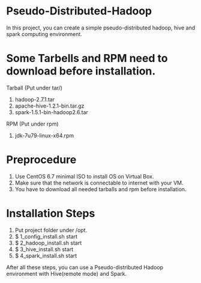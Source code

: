 # Pseudo-Distributed-Hadoop
In this project, you can create a simple pseudo-distributed hadoop, hive and spark computing environment.

# Some Tarbells and RPM need to download before installation.
Tarball (Put under tar/)
1. hadoop-2.7.1.tar
2. apache-hive-1.2.1-bin.tar.gz
3. spark-1.5.1-bin-hadoop2.6.tar

RPM (Put under rpm)
1. jdk-7u79-linux-x64.rpm

# Preprocedure
1. Use CentOS 6.7 minimal ISO to install OS on Virtual Box.
2. Make sure that the network is connectable to internet with your VM.
3. You have to download all needed tarballs and rpm before installation.

# Installation Steps
1. Put project folder under /opt.
2. $ 1_config_install.sh start
3. $ 2_hadoop_install.sh start
4. $ 3_hive_install.sh start
5. $ 4_spark_install.sh start

After all these steps, you can use a Pseudo-distributed Hadoop environment with Hive(remote mode) and Spark.
